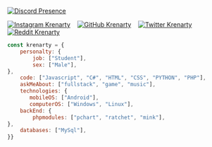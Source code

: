 [![Discord Presence](https://lanyard-profile-readme.vercel.app/api/879740287801495572)](https://discord.com/users/879740287801495572)

[![Instagram Krenarty](https://img.shields.io/badge/@krenarty-8b72ff?style=flat&logo=instagram&logoColor=white)](https://instagram.com/krenarty)&nbsp;
<a href="https://www.instagram.com/krenarty"></a> &nbsp;
[![GitHub Krenarty](https://img.shields.io/badge/@krenarty-8b72ff?style=flat&logo=github&logoColor=white)](https://instagram.com/krenarty)&nbsp;
<a href="https://www.instagram.com/krenarty"></a> &nbsp;
[![Twitter Krenarty](https://img.shields.io/badge/@krenarty-8b72ff?style=flat&logo=twitter&logoColor=white)](https://instagram.com/krenarty)&nbsp;
<a href="https://www.instagram.com/krenarty"></a> &nbsp;
[![Reddit Krenarty](https://img.shields.io/badge/@krenarty-8b72ff?style=flat&logo=reddit&logoColor=white)](https://instagram.com/krenarty)&nbsp;
<a href="https://www.instagram.com/krenarty"></a> &nbsp;

```javascript
const krenarty = {
    personalty: {
        job: ["Student"],
        sex: ["Male"],
},               
    code: ["Javascript", "C#", "HTML", "CSS", "PYTHON", "PHP"],
    askMeAbout: ["fullstack", "game", "music"],
    technologies: {
       mobileOS: ["Android"],
       computerOS: ["Windows", "Linux"],
    backEnd: {
        phpmodules: ["pchart", "ratchet", "mink"],
},
    databases: ["MySql"],
}}
```
